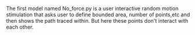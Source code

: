 The first model named No_force.py is a user interactive random motion stimulation that asks user to define bounded area, number of points,etc and then shows the path traced within. But here these points don't interact with each other.
